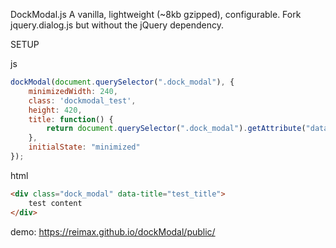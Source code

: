 DockModal.js
A vanilla, lightweight (~8kb gzipped), configurable. Fork jquery.dialog.js but without the jQuery dependency.

SETUP

js
```js
dockModal(document.querySelector(".dock_modal"), {
    minimizedWidth: 240,
    class: 'dockmodal_test',
    height: 420,
    title: function() {
        return document.querySelector(".dock_modal").getAttribute("data-title");
    },
    initialState: "minimized"
});
```
html
```html
<div class="dock_modal" data-title="test_title">    
    test content
</div>
```

demo:
https://reimax.github.io/dockModal/public/

